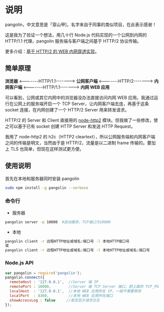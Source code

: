 # 说明

pangolin，中文意思是「穿山甲]，名字来自于同事的类似项目，在此表示感谢！

这是我为了验证一个想法，用几十行 Node.js 代码实现的一个公网到内网的 HTTP/1.1 代理，pangolin 服务端与客户端之间基于 HTTP/2 协议传输。

更多介绍：[基于 HTTP/2 的 WEB 内网穿透实现](https://imququ.com/post/tunnel-to-localhost-base-on-http2.html)。

## 简单原理

**浏览器** <-------HTTP/1.1-------> **公网客户端** <-------HTTP/2-------> **内网客户端** <-------HTTP/1.1-------> **内网 WEB 应用**

可以看到，公网或其它内网中的浏览器没办法直接访问内网 WEB 应用。我通过运行在公网上的服务端开启一个 TCP Server，让内网客户端去连，再基于这条 socket 连接，在内网创建了一个 HTTP/2 Server 用来转发请求。

HTTP/2 的 Server 和 Client 直接用的 [node-http2](https://github.com/molnarg/node-http2) 模块。但我做了一些修改，使之可以基于已有 socket 创建 HTTP Server 和发送 HTTP Request。

我用了 node-http2 的 h2c（HTTP2 cleartext），所以公网服务端和内网客户端之间的传输是明文，当然由于是 HTTP/2，流量是以二进制 frame 传输的。要加上 TLS 也简单，但现在这样测试更方便。

## 使用说明

首先在本地和服务器同时安装 pangolin

```bash
sudo npm install -g pangolin --verbose
```

### 命令行

* 服务器

```bash
pangolin server -p 10000  #启动服务，TCP端口为10000
```

* 本地

```bash
pangolin client -r 远程HTTP地址或域名:端口号 -l 本地HTTP端口号
或
pangolin client -r 远程HTTP地址或域名:端口号 -l 本地HTTP地址或域名:端口号
```

### Node.js API

```js
var pangolin = require('pangolin');
pangolin.connect({
  remoteHost : '127.0.0.1',  //Server 端 IP
  remotePort : 10000,        //Server 端 TCP Server 端口，即上面的 TCP_PORT
  localHost  : '127.0.0.1',  //本地 WEB 应用所在 IP，一般不需要修改
  localPort  : 8360,         //本地 WEB 应用所在端口
  showAccessLog : false     //是否显示请求日志   
});
```
